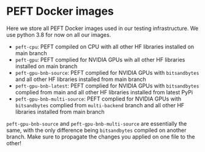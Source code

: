 # PEFT Docker images

Here we store all PEFT Docker images used in our testing infrastructure. We use python 3.8 for now on all our images.

- `peft-cpu`: PEFT compiled on CPU with all other HF libraries installed on main branch
- `peft-gpu`: PEFT complied for NVIDIA GPUs wih all other HF libraries installed on main branch
- `peft-gpu-bnb-source`: PEFT complied for NVIDIA GPUs with `bitsandbytes` and all other HF libraries installed from
  main branch
- `peft-gpu-bnb-latest`: PEFT complied for NVIDIA GPUs with `bitsandbytes` complied from main and all other HF libraries
  installed from latest PyPi
- `peft-gpu-bnb-multi-source`: PEFT complied for NVIDIA GPUs with `bitsandbytes` complied from `multi-backend` branch
  and all other HF libraries installed from main branch

`peft-gpu-bnb-source` and `peft-gpu-bnb-multi-source` are essentially the same, with the only difference being
`bitsandbytes` compiled on another branch. Make sure to propagate the changes you applied on one file to the other!
